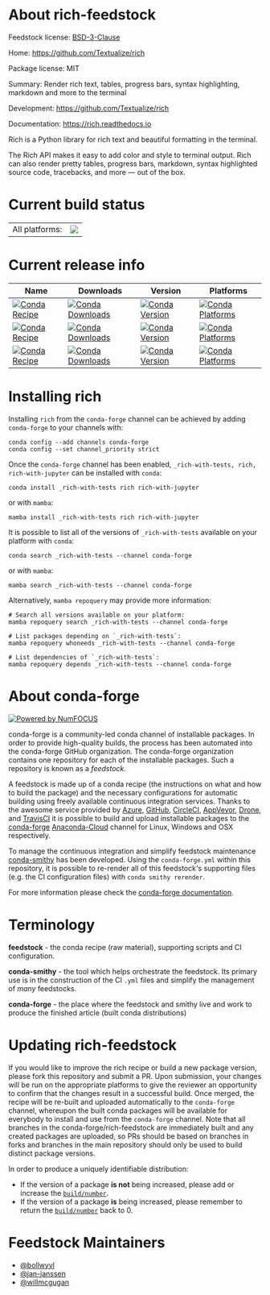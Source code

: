 About rich-feedstock
====================

Feedstock license: [BSD-3-Clause](https://github.com/conda-forge/rich-feedstock/blob/main/LICENSE.txt)

Home: https://github.com/Textualize/rich

Package license: MIT

Summary: Render rich text, tables, progress bars, syntax highlighting, markdown and more to the terminal

Development: https://github.com/Textualize/rich

Documentation: https://rich.readthedocs.io

Rich is a Python library for rich text and beautiful formatting in the terminal.

The Rich API makes it easy to add color and style to terminal output. Rich
can also render pretty tables, progress bars, markdown, syntax highlighted
source code, tracebacks, and more — out of the box.


Current build status
====================


<table><tr><td>All platforms:</td>
    <td>
      <a href="https://dev.azure.com/conda-forge/feedstock-builds/_build/latest?definitionId=10240&branchName=main">
        <img src="https://dev.azure.com/conda-forge/feedstock-builds/_apis/build/status/rich-feedstock?branchName=main">
      </a>
    </td>
  </tr>
</table>

Current release info
====================

| Name | Downloads | Version | Platforms |
| --- | --- | --- | --- |
| [![Conda Recipe](https://img.shields.io/badge/recipe-_rich--with--tests-green.svg)](https://anaconda.org/conda-forge/_rich-with-tests) | [![Conda Downloads](https://img.shields.io/conda/dn/conda-forge/_rich-with-tests.svg)](https://anaconda.org/conda-forge/_rich-with-tests) | [![Conda Version](https://img.shields.io/conda/vn/conda-forge/_rich-with-tests.svg)](https://anaconda.org/conda-forge/_rich-with-tests) | [![Conda Platforms](https://img.shields.io/conda/pn/conda-forge/_rich-with-tests.svg)](https://anaconda.org/conda-forge/_rich-with-tests) |
| [![Conda Recipe](https://img.shields.io/badge/recipe-rich-green.svg)](https://anaconda.org/conda-forge/rich) | [![Conda Downloads](https://img.shields.io/conda/dn/conda-forge/rich.svg)](https://anaconda.org/conda-forge/rich) | [![Conda Version](https://img.shields.io/conda/vn/conda-forge/rich.svg)](https://anaconda.org/conda-forge/rich) | [![Conda Platforms](https://img.shields.io/conda/pn/conda-forge/rich.svg)](https://anaconda.org/conda-forge/rich) |
| [![Conda Recipe](https://img.shields.io/badge/recipe-rich--with--jupyter-green.svg)](https://anaconda.org/conda-forge/rich-with-jupyter) | [![Conda Downloads](https://img.shields.io/conda/dn/conda-forge/rich-with-jupyter.svg)](https://anaconda.org/conda-forge/rich-with-jupyter) | [![Conda Version](https://img.shields.io/conda/vn/conda-forge/rich-with-jupyter.svg)](https://anaconda.org/conda-forge/rich-with-jupyter) | [![Conda Platforms](https://img.shields.io/conda/pn/conda-forge/rich-with-jupyter.svg)](https://anaconda.org/conda-forge/rich-with-jupyter) |

Installing rich
===============

Installing `rich` from the `conda-forge` channel can be achieved by adding `conda-forge` to your channels with:

```
conda config --add channels conda-forge
conda config --set channel_priority strict
```

Once the `conda-forge` channel has been enabled, `_rich-with-tests, rich, rich-with-jupyter` can be installed with `conda`:

```
conda install _rich-with-tests rich rich-with-jupyter
```

or with `mamba`:

```
mamba install _rich-with-tests rich rich-with-jupyter
```

It is possible to list all of the versions of `_rich-with-tests` available on your platform with `conda`:

```
conda search _rich-with-tests --channel conda-forge
```

or with `mamba`:

```
mamba search _rich-with-tests --channel conda-forge
```

Alternatively, `mamba repoquery` may provide more information:

```
# Search all versions available on your platform:
mamba repoquery search _rich-with-tests --channel conda-forge

# List packages depending on `_rich-with-tests`:
mamba repoquery whoneeds _rich-with-tests --channel conda-forge

# List dependencies of `_rich-with-tests`:
mamba repoquery depends _rich-with-tests --channel conda-forge
```


About conda-forge
=================

[![Powered by
NumFOCUS](https://img.shields.io/badge/powered%20by-NumFOCUS-orange.svg?style=flat&colorA=E1523D&colorB=007D8A)](https://numfocus.org)

conda-forge is a community-led conda channel of installable packages.
In order to provide high-quality builds, the process has been automated into the
conda-forge GitHub organization. The conda-forge organization contains one repository
for each of the installable packages. Such a repository is known as a *feedstock*.

A feedstock is made up of a conda recipe (the instructions on what and how to build
the package) and the necessary configurations for automatic building using freely
available continuous integration services. Thanks to the awesome service provided by
[Azure](https://azure.microsoft.com/en-us/services/devops/), [GitHub](https://github.com/),
[CircleCI](https://circleci.com/), [AppVeyor](https://www.appveyor.com/),
[Drone](https://cloud.drone.io/welcome), and [TravisCI](https://travis-ci.com/)
it is possible to build and upload installable packages to the
[conda-forge](https://anaconda.org/conda-forge) [Anaconda-Cloud](https://anaconda.org/)
channel for Linux, Windows and OSX respectively.

To manage the continuous integration and simplify feedstock maintenance
[conda-smithy](https://github.com/conda-forge/conda-smithy) has been developed.
Using the ``conda-forge.yml`` within this repository, it is possible to re-render all of
this feedstock's supporting files (e.g. the CI configuration files) with ``conda smithy rerender``.

For more information please check the [conda-forge documentation](https://conda-forge.org/docs/).

Terminology
===========

**feedstock** - the conda recipe (raw material), supporting scripts and CI configuration.

**conda-smithy** - the tool which helps orchestrate the feedstock.
                   Its primary use is in the construction of the CI ``.yml`` files
                   and simplify the management of *many* feedstocks.

**conda-forge** - the place where the feedstock and smithy live and work to
                  produce the finished article (built conda distributions)


Updating rich-feedstock
=======================

If you would like to improve the rich recipe or build a new
package version, please fork this repository and submit a PR. Upon submission,
your changes will be run on the appropriate platforms to give the reviewer an
opportunity to confirm that the changes result in a successful build. Once
merged, the recipe will be re-built and uploaded automatically to the
`conda-forge` channel, whereupon the built conda packages will be available for
everybody to install and use from the `conda-forge` channel.
Note that all branches in the conda-forge/rich-feedstock are
immediately built and any created packages are uploaded, so PRs should be based
on branches in forks and branches in the main repository should only be used to
build distinct package versions.

In order to produce a uniquely identifiable distribution:
 * If the version of a package **is not** being increased, please add or increase
   the [``build/number``](https://docs.conda.io/projects/conda-build/en/latest/resources/define-metadata.html#build-number-and-string).
 * If the version of a package **is** being increased, please remember to return
   the [``build/number``](https://docs.conda.io/projects/conda-build/en/latest/resources/define-metadata.html#build-number-and-string)
   back to 0.

Feedstock Maintainers
=====================

* [@bollwyvl](https://github.com/bollwyvl/)
* [@jan-janssen](https://github.com/jan-janssen/)
* [@willmcgugan](https://github.com/willmcgugan/)

